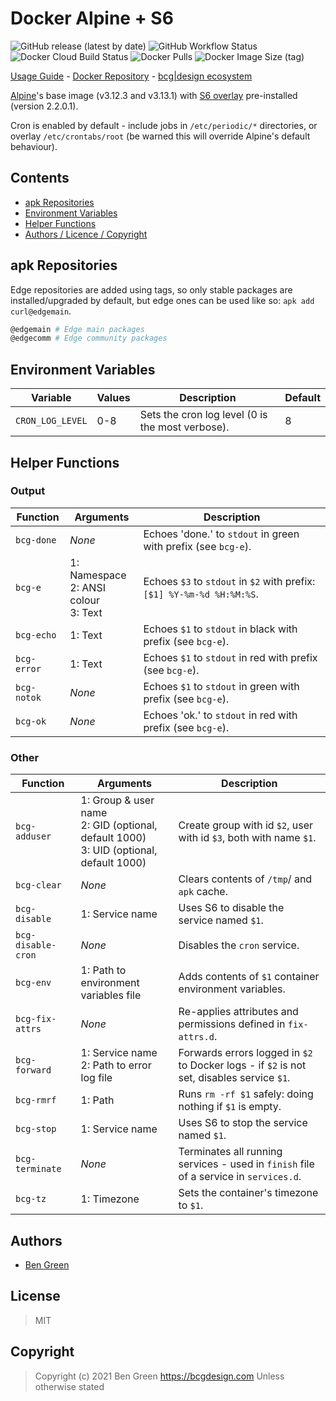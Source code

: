 # Docker Alpine + S6

![GitHub release (latest by date)](https://img.shields.io/github/v/release/bencgreen/docker-alpine-s6) ![GitHub Workflow Status](https://img.shields.io/github/workflow/status/bencgreen/docker-alpine-s6/build?label=github) ![Docker Cloud Build Status](https://img.shields.io/docker/cloud/build/bcgdesign/alpine-s6?label=docker) ![Docker Pulls](https://img.shields.io/docker/pulls/bcgdesign/alpine-s6?label=pulls) ![Docker Image Size (tag)](https://img.shields.io/docker/image-size/bcgdesign/alpine-s6/latest?label=size)

[Usage Guide](https://github.com/bencgreen/docker/wiki/alpine-s6) - [Docker Repository](https://hub.docker.com/r/bcgdesign/alpine-s6) - [bcg|design ecosystem](https://github.com/bencgreen/docker)

[Alpine](https://alpinelinux.org/)'s base image (v3.12.3 and v3.13.1) with [S6 overlay](https://github.com/just-containers/s6-overlay) pre-installed (version 2.2.0.1).

Cron is enabled by default - include jobs in `/etc/periodic/*` directories, or overlay `/etc/crontabs/root` (be warned this will override Alpine's default behaviour).

## Contents

* [apk Repositories](#apk-repositories)
* [Environment Variables](#environment-variables)
* [Helper Functions](#helper-functions)
* [Authors / Licence / Copyright](#authors)

## apk Repositories

Edge repositories are added using tags, so only stable packages are installed/upgraded by default, but edge ones can be used like so: `apk add curl@edgemain`.

```bash
@edgemain # Edge main packages
@edgecomm # Edge community packages
```

## Environment Variables

| Variable         | Values | Description                                      | Default |
| ---------------- | ------ | ------------------------------------------------ | ------- |
| `CRON_LOG_LEVEL` | 0-8    | Sets the cron log level (0 is the most verbose). | 8       |

## Helper Functions

### Output

| Function           | Arguments                                    | Description                                                                                |
| ------------------ | -------------------------------------------- | ------------------------------------------------------------------------------------------ |
| `bcg-done`         | *None*                                       | Echoes 'done.' to `stdout` in green with prefix (see `bcg-e`).                             |
| `bcg-e`            | 1: Namespace<br>2: ANSI colour<br>3: Text    | Echoes `$3` to `stdout` in `$2` with prefix:<br>`[$1] %Y-%m-%d %H:%M:%S`.                  |
| `bcg-echo`         | 1: Text                                      | Echoes `$1` to `stdout` in black with prefix (see `bcg-e`).                                |
| `bcg-error`        | 1: Text                                      | Echoes `$1` to `stdout` in red with prefix (see `bcg-e`).                                  |
| `bcg-notok`        | *None*                                       | Echoes `$1` to `stdout` in green with prefix (see `bcg-e`).                                |
| `bcg-ok`           | *None*                                       | Echoes 'ok.' to `stdout` in red with prefix (see `bcg-e`).                                 |

### Other

| Function           | Arguments                                                                                      | Description                                                                                |
| ------------------ | ---------------------------------------------------------------------------------------------- | ------------------------------------------------------------------------------------------ |
| `bcg-adduser`      | 1: Group &amp; user name<br>2: GID (optional, default 1000)<br>3: UID (optional, default 1000) | Create group with id `$2`, user with id `$3`, both with name `$1`.                         |
| `bcg-clear`        | *None*                                                                                         | Clears contents of `/tmp`/ and `apk` cache.                                                |
| `bcg-disable`      | 1: Service name                                                                                | Uses S6 to disable the service named `$1`.                                                 |
| `bcg-disable-cron` | *None*                                                                                         | Disables the `cron` service.                                                               |
| `bcg-env`          | 1: Path to environment variables file                                                          | Adds contents of `$1` container environment variables.                                     |
| `bcg-fix-attrs`    | *None*                                                                                         | Re-applies attributes and permissions defined in `fix-attrs.d`.                            |
| `bcg-forward`      | 1: Service name<br>2: Path to error log file                                                   | Forwards errors logged in `$2` to Docker logs - if `$2` is not set, disables service `$1`. |
| `bcg-rmrf`         | 1: Path                                                                                        | Runs `rm -rf $1` safely: doing nothing if `$1` is empty.                                   |
| `bcg-stop`         | 1: Service name                                                                                | Uses S6 to stop the service named `$1`.                                                    |
| `bcg-terminate`    | *None*                                                                                         | Terminates all running services - used in `finish` file of a service in `services.d`.      |
| `bcg-tz`           | 1: Timezone                                                                                    | Sets the container's timezone to `$1`.                                                     |

## Authors

* [Ben Green](https://github.com/bencgreen)

## License

> MIT

## Copyright

> Copyright (c) 2021 Ben Green <https://bcgdesign.com>
> Unless otherwise stated
